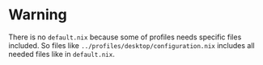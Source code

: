 # Warning

There is no `default.nix` because some of profiles needs specific files included.
So files like `../profiles/desktop/configuration.nix` includes all needed files like in `default.nix`.
